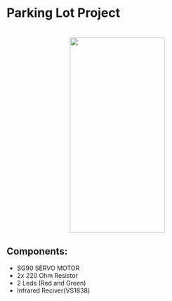 # Parking Lot Project

<h1 align="center">
  <img src="https://github.com/lucasbivar/little-arduino-projects/blob/main/Parking%20Lot%20Gate%20Project/project.gif" width="216" height="444" float="center"/>
</h1> 


## Components:
  - SG90 SERVO MOTOR
  - 2x 220 Ohm Resistor 
  - 2 Leds (Red and Green)
  - Infrared Reciver(VS1838)
